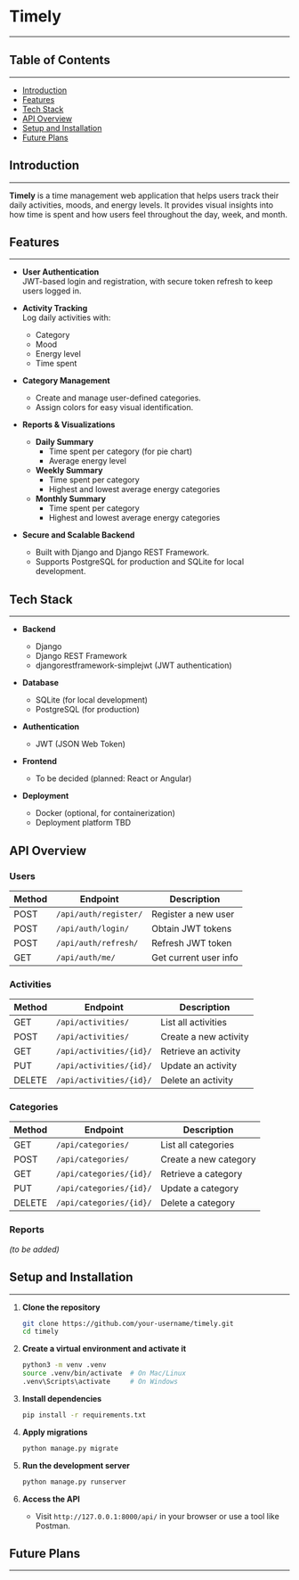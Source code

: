 # Timely

---

## Table of Contents

---

- [Introduction](#introduction)
- [Features](#features)
- [Tech Stack](#tech-stack)
- [API Overview](#api-overview)
- [Setup and Installation](#setup-and-installation)
- [Future Plans](#future-plans)


## Introduction

---
**Timely** is a time management web application that helps users track their daily activities, moods, and energy levels. It provides visual insights into how time is spent and how users feel throughout the day, week, and month.



## Features

---

- **User Authentication**  
  JWT-based login and registration, with secure token refresh to keep users logged in.


- **Activity Tracking**  
  Log daily activities with:
  - Category
  - Mood
  - Energy level
  - Time spent  


- **Category Management**  
  - Create and manage user-defined categories.
  - Assign colors for easy visual identification.


- **Reports & Visualizations**
  - **Daily Summary**
    - Time spent per category (for pie chart)
    - Average energy level
  - **Weekly Summary**
    - Time spent per category
    - Highest and lowest average energy categories
  - **Monthly Summary**
    - Time spent per category
    - Highest and lowest average energy categories


- **Secure and Scalable Backend**
  - Built with Django and Django REST Framework.
  - Supports PostgreSQL for production and SQLite for local development.

## Tech Stack

---

- **Backend**
  - Django
  - Django REST Framework
  - djangorestframework-simplejwt (JWT authentication)


- **Database**
  - SQLite (for local development)
  - PostgreSQL (for production)


- **Authentication**
  - JWT (JSON Web Token)


- **Frontend**
  - To be decided (planned: React or Angular)


- **Deployment**
  - Docker (optional, for containerization)
  - Deployment platform TBD

## API Overview

### Users
| Method | Endpoint                  | Description               |
|--------|---------------------------|---------------------------|
| POST   | `/api/auth/register/`     | Register a new user       |
| POST   | `/api/auth/login/`        | Obtain JWT tokens         |
| POST   | `/api/auth/refresh/`      | Refresh JWT token         |
| GET    | `/api/auth/me/`           | Get current user info     |

### Activities
| Method | Endpoint                  | Description               |
|--------|---------------------------|---------------------------|
| GET    | `/api/activities/`        | List all activities       |
| POST   | `/api/activities/`        | Create a new activity     |
| GET    | `/api/activities/{id}/`   | Retrieve an activity      |
| PUT    | `/api/activities/{id}/`   | Update an activity        |
| DELETE | `/api/activities/{id}/`   | Delete an activity        |

### Categories
| Method | Endpoint                  | Description               |
|--------|---------------------------|---------------------------|
| GET    | `/api/categories/`        | List all categories       |
| POST   | `/api/categories/`        | Create a new category     |
| GET    | `/api/categories/{id}/`   | Retrieve a category       |
| PUT    | `/api/categories/{id}/`   | Update a category         |
| DELETE | `/api/categories/{id}/`   | Delete a category         |

### Reports
_(to be added)_




## Setup and Installation

---

1. **Clone the repository**
   ```bash
   git clone https://github.com/your-username/timely.git
   cd timely


2. **Create a virtual environment and activate it**

   ```bash
   python3 -m venv .venv
   source .venv/bin/activate  # On Mac/Linux
   .venv\Scripts\activate     # On Windows
   ```

3. **Install dependencies**

   ```bash
   pip install -r requirements.txt
   ```

4. **Apply migrations**

   ```bash
   python manage.py migrate
   ```

5. **Run the development server**

   ```bash
   python manage.py runserver
   ```

6. **Access the API**

   * Visit `http://127.0.0.1:8000/api/` in your browser or use a tool like Postman.

## Future Plans

---
